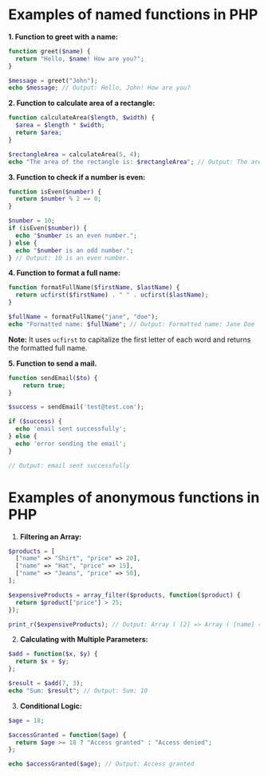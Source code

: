 # Examples of named functions in PHP

**1. Function to greet with a name:**

```php
function greet($name) {
  return "Hello, $name! How are you?";
}

$message = greet("John");
echo $message; // Output: Hello, John! How are you?
```


**2. Function to calculate area of a rectangle:**

```php
function calculateArea($length, $width) {
  $area = $length * $width;
  return $area;
}

$rectangleArea = calculateArea(5, 4);
echo "The area of the rectangle is: $rectangleArea"; // Output: The area of the rectangle is: 20
```


**3. Function to check if a number is even:**

```php
function isEven($number) {
  return $number % 2 == 0;
}

$number = 10;
if (isEven($number)) {
  echo "$number is an even number.";
} else {
  echo "$number is an odd number.";
} // Output: 10 is an even number.
```


**4. Function to format a full name:**

```php
function formatFullName($firstName, $lastName) {
  return ucfirst($firstName) . " " . ucfirst($lastName);
}

$fullName = formatFullName("jane", "doe");
echo "Formatted name: $fullName"; // Output: Formatted name: Jane Doe
```

**Note:** It uses `ucfirst` to capitalize the first letter of each word and returns the formatted full name.

**5. Function to send a mail.**

```php
function sendEmail($to) {
	return true;
}

$success = sendEmail('test@test.com');

if ($success) {
  echo 'email sent successfully';
} else {
  echo 'error sending the email';
}

// Output: email sent successfully
```

# Examples of anonymous functions in PHP

1. **Filtering an Array:**

```php
$products = [
  ["name" => "Shirt", "price" => 20],
  ["name" => "Hat", "price" => 15],
  ["name" => "Jeans", "price" => 50],
];

$expensiveProducts = array_filter($products, function($product) {
  return $product["price"] > 25;
});

print_r($expensiveProducts); // Output: Array ( [2] => Array ( [name] => Jeans [price] => 50 ) )
```


2. **Calculating with Multiple Parameters:**

```php
$add = function($x, $y) {
  return $x + $y;
};

$result = $add(7, 3);
echo "Sum: $result"; // Output: Sum: 10
```



3. **Conditional Logic:**

```php
$age = 18;

$accessGranted = function($age) {
  return $age >= 18 ? "Access granted" : "Access denied";
};

echo $accessGranted($age); // Output: Access granted
```

